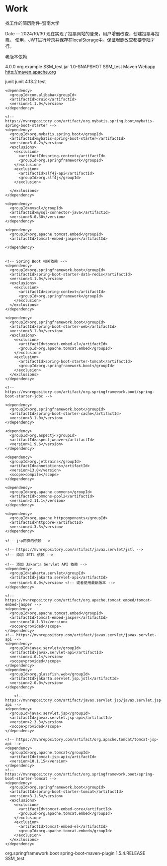 # Work
找工作的简历附件-暨南大学

Date -- 2024/10/30 现在实现了投票网站的登录，用户增删改查，创建投票与投票。
	使用，JWT进行登录并保存在localStorage中。保证增删改查都要登陆才行。


老版本依赖

<project xmlns="http://maven.apache.org/POM/4.0.0" xmlns:xsi="http://www.w3.org/2001/XMLSchema-instance"
  xsi:schemaLocation="http://maven.apache.org/POM/4.0.0 http://maven.apache.org/maven-v4_0_0.xsd">
  <modelVersion>4.0.0</modelVersion>
  <groupId>org.example</groupId>
  <artifactId>SSM_test</artifactId>
  <packaging>jar</packaging>
  <version>1.0-SNAPSHOT</version>
  <name>SSM_test Maven Webapp</name>
  <url>http://maven.apache.org</url>
<!--
  <parent>
    <groupId>org.springframework.boot</groupId>
    <artifactId>spring-boot-starter-parent</artifactId>
    <version>2.5.3</version>  指定版本
    <relativePath/>
  </parent>
-->

  <dependencies>
    <dependency>
      <groupId>junit</groupId>
      <artifactId>junit</artifactId>
      <version>4.13.2</version>
      <scope>test</scope>
    </dependency>

    <dependency>
      <groupId>com.alibaba</groupId>
      <artifactId>druid</artifactId>
      <version>1.1.9</version>
    </dependency>

    <!-- https://mvnrepository.com/artifact/org.mybatis.spring.boot/mybatis-spring-boot-starter -->
    <dependency>
      <groupId>org.mybatis.spring.boot</groupId>
      <artifactId>mybatis-spring-boot-starter</artifactId>
      <version>3.0.2</version>
      <exclusions>
        <exclusion>
          <artifactId>spring-context</artifactId>
          <groupId>org.springframework</groupId>
        </exclusion>
        <exclusion>
          <artifactId>slf4j-api</artifactId>
          <groupId>org.slf4j</groupId>
        </exclusion>

      </exclusions>
    </dependency>

    <dependency>
      <groupId>mysql</groupId>
      <artifactId>mysql-connector-java</artifactId>
      <version>8.0.30</version>
    </dependency>

    <dependency>
      <groupId>org.apache.tomcat.embed</groupId>
      <artifactId>tomcat-embed-jasper</artifactId>

    </dependency>


    <!-- Spring Boot 相关依赖 -->
    <dependency>
      <groupId>org.springframework.boot</groupId>
      <artifactId>spring-boot-starter-data-redis</artifactId>
      <version>3.1.0</version>
      <exclusions>
        <exclusion>
          <artifactId>spring-context</artifactId>
          <groupId>org.springframework</groupId>
        </exclusion>
      </exclusions>
    </dependency>

    <dependency>
      <groupId>org.springframework.boot</groupId>
      <artifactId>spring-boot-starter-web</artifactId>
      <version>3.1.0</version>
      <exclusions>
        <exclusion>
          <artifactId>tomcat-embed-el</artifactId>
          <groupId>org.apache.tomcat.embed</groupId>
        </exclusion>
        <exclusion>
          <artifactId>spring-boot-starter-tomcat</artifactId>
          <groupId>org.springframework.boot</groupId>
        </exclusion>
      </exclusions>
    </dependency>

    <!-- https://mvnrepository.com/artifact/org.springframework.boot/spring-boot-starter-jdbc -->

    <dependency>
      <groupId>org.springframework.boot</groupId>
      <artifactId>spring-boot-starter-cache</artifactId>
      <version>3.1.0</version>
    </dependency>

    <dependency>
      <groupId>org.aspectj</groupId>
      <artifactId>aspectjweaver</artifactId>
      <version>1.9.6</version>
    </dependency>

<!--    <dependency>-->
<!--      <groupId>taglibs</groupId>-->
<!--      <artifactId>standard</artifactId>-->
<!--      <version>1.1.2</version>-->
<!--    </dependency>-->

    <dependency>
      <groupId>org.jetbrains</groupId>
      <artifactId>annotations</artifactId>
      <version>13.0</version>
      <scope>compile</scope>
    </dependency>

    <dependency>
      <groupId>org.apache.commons</groupId>
      <artifactId>commons-pool2</artifactId>
      <version>2.11.1</version>
    </dependency>

    <dependency>
      <groupId>org.apache.httpcomponents</groupId>
      <artifactId>httpcore</artifactId>
      <version>4.3.3</version>
    </dependency>

    <!-- jsp网页的依赖 -->

    <!-- https://mvnrepository.com/artifact/javax.servlet/jstl -->
    <!-- 添加 JSTL 依赖 -->
<!--    <dependency>-->
<!--      <groupId>jstl</groupId>-->
<!--      <artifactId>jstl</artifactId>-->
<!--      <version>1.2</version>-->
<!--    </dependency>-->
<!--    <dependency>-->
<!--      <groupId>javax.servlet</groupId>-->
<!--      <artifactId>jstl</artifactId>-->
<!--      <version>1.2</version> &lt;!&ndash; 或者使用最新版本 &ndash;&gt;-->
<!--    </dependency>-->



    <!-- 添加 Jakarta Servlet API 依赖 -->
    <dependency>
      <groupId>jakarta.servlet</groupId>
      <artifactId>jakarta.servlet-api</artifactId>
      <version>5.0.0</version> <!-- 或者使用最新版本 -->
    </dependency>
<!--    <dependency>-->
<!--      <groupId>taglibs</groupId>-->
<!--      <artifactId>standard</artifactId>-->
<!--      <version>1.1.2</version>-->
<!--    </dependency>-->

    <!-- https://mvnrepository.com/artifact/org.apache.tomcat.embed/tomcat-embed-jasper -->
    <dependency>
      <groupId>org.apache.tomcat.embed</groupId>
      <artifactId>tomcat-embed-jasper</artifactId>
      <version>10.1.31</version>
      <scope>provided</scope>
    </dependency>
    <!-- https://mvnrepository.com/artifact/javax.servlet/javax.servlet-api -->
    <dependency>
      <groupId>javax.servlet</groupId>
      <artifactId>javax.servlet-api</artifactId>
      <version>4.0.1</version>
      <scope>provided</scope>
    </dependency>
    <dependency>
      <groupId>org.glassfish.web</groupId>
      <artifactId>jakarta.servlet.jsp.jstl</artifactId>
      <version>2.0.0</version>
    </dependency>

        <!-- https://mvnrepository.com/artifact/javax.servlet.jsp/javax.servlet.jsp-api -->
    <dependency>
      <groupId>javax.servlet.jsp</groupId>
      <artifactId>javax.servlet.jsp-api</artifactId>
      <version>2.3.3</version>
      <scope>provided</scope>
    </dependency>

    <!-- https://mvnrepository.com/artifact/org.apache.tomcat/tomcat-jsp-api -->
    <dependency>
      <groupId>org.apache.tomcat</groupId>
      <artifactId>tomcat-jsp-api</artifactId>
      <version>10.1.15</version>
    </dependency>
    <!-- https://mvnrepository.com/artifact/org.springframework.boot/spring-boot-starter-tomcat -->
    <dependency>
      <groupId>org.springframework.boot</groupId>
      <artifactId>spring-boot-starter-tomcat</artifactId>
      <version>3.1.5</version>
      <exclusions>
        <exclusion>
          <artifactId>tomcat-embed-core</artifactId>
          <groupId>org.apache.tomcat.embed</groupId>
        </exclusion>
        <exclusion>
          <artifactId>tomcat-embed-el</artifactId>
          <groupId>org.apache.tomcat.embed</groupId>
        </exclusion>
      </exclusions>
    </dependency>

  </dependencies>
  <build>
    <plugins>
      <plugin>
        <groupId>org.springframework.boot</groupId>
        <artifactId>spring-boot-maven-plugin</artifactId>
        <version>1.5.4.RELEASE</version>
      </plugin>
    </plugins>
    <!--
            <plugins>
              <plugin>
                <groupId>org.apache.tomcat.maven</groupId>
                <artifactId>tomcat7-maven-plugin</artifactId>
                <version>2.2</version>
                <configuration>
                  <port>8080</port>
                  <path>/</path>
                </configuration>
              </plugin>
          </plugins>
    -->
    <finalName>SSM_test</finalName>
  </build>
</project>

